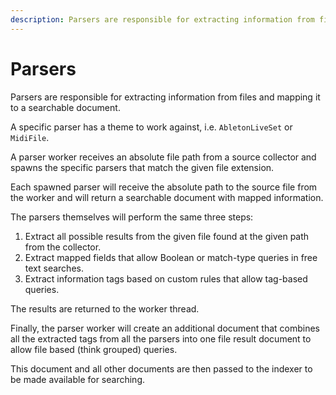 ```yaml
---
description: Parsers are responsible for extracting information from files and mapping it to a searchable document.
---
```


# Parsers

Parsers are responsible for extracting information from files and mapping it to a searchable document.

A specific parser has a theme to work against, i.e. `AbletonLiveSet` or `MidiFile`.

A parser worker receives an absolute file path from a source collector and spawns the specific parsers that match the given file extension.

Each spawned parser will receive the absolute path to the source file from the worker and will return a searchable document with mapped information.

The parsers themselves will perform the same three steps:

1) Extract all possible results from the given file found at the given path from the collector.
2) Extract mapped fields that allow Boolean or match-type queries in free text searches.
3) Extract information tags based on custom rules that allow tag-based queries.

The results are returned to the worker thread.

Finally, the parser worker will create an additional document that combines all the extracted tags from all the parsers into one file result document to allow file based (think grouped) queries.

This document and all other documents are then passed to the indexer to be made available for searching.